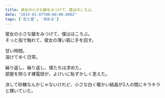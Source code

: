 ```yaml
---
title: 彼女の小さな皺をみつけて、僕はほころぶ。
date: "2015-01-07T00:00:00.000Z"
tags: ['恋と愛', '求める']
---
```


彼女の小さな皺をみつけて、僕はほころぶ。  
そっと指で触れて、彼女の薄い肩に手を回す。

甘い時間。  
溶けてゆく日常。

繰り返し、繰り返し、僕たちは求めた。  
部屋を照らす裸電球が、よけいに恥ずかしく思えた。

決して砂糖なんかじゃないけれど、小さな白く暖かい結晶が2人の間にキラキラと輝いていた。
